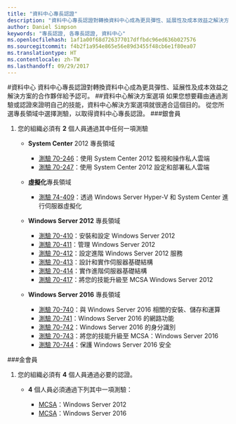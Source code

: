 ```yaml
---
title: "資料中心專長認證"
description: "資料中心專長認證對轉換資料中心成為更具彈性、延展性及成本效益之解決方案的合作夥伴給予認可。"
author: Daniel Simpson
keywords: "專長認證, 各專長認證, 資料中心"
ms.openlocfilehash: 1af1a00f68d726377017dffbdc96ed636b027576
ms.sourcegitcommit: f4b2f1a954e865e56e89d3455f48cb6e1f80ea07
ms.translationtype: HT
ms.contentlocale: zh-TW
ms.lasthandoff: 09/29/2017
---
```

#<a name="datacenter"></a>資料中心
資料中心專長認證對轉換資料中心成為更具彈性、延展性及成本效益之解決方案的合作夥伴給予認可。
##<a name="datacenter-solutions-option"></a>資料中心解決方案選項
如果您想要藉由通過測驗或認證來證明自己的技能，資料中心解決方案選項就很適合這個目的。 從您所選專長領域中選擇測驗，以取得資料中心專長認證。
###<a name="silver"></a>銀會員
1. 您的組織必須有 **2** 個人員通過其中任何一項測驗

    - **System Center** 2012 專長領域

        - [測驗 70-246](https://www.microsoft.com/en-us/learning/exam-70-246.aspx)：使用 System Center 2012 監視和操作私人雲端
        - [測驗 70-247](https://www.microsoft.com/en-us/learning/exam-70-247.aspx)：使用 System Center 2012 設定和部署私人雲端

    - **虛擬化**專長領域

        - [測驗 74-409](https://www.microsoft.com/en-us/learning/exam-74-409.aspx)：透過 Windows Server Hyper-V 和 System Center 進行伺服器虛擬化

    - **Windows Server 2012** 專長領域

        - [測驗 70-410](https://www.microsoft.com/en-us/learning/exam-70-410.aspx)：安裝和設定 Windows Server 2012
        - [測驗 70-411](https://www.microsoft.com/en-us/learning/exam-70-411.aspx)：管理 Windows Server 2012
        - [測驗 70-412](https://www.microsoft.com/en-us/learning/exam-70-412.aspx)：設定進階 Windows Server 2012 服務
        - [測驗 70-413](https://www.microsoft.com/en-us/learning/exam-70-413.aspx)：設計和實作伺服器基礎結構
        - [測驗 70-414](https://www.microsoft.com/en-us/learning/exam-70-414.aspx)：實作進階伺服器基礎結構
        - [測驗 70-417](https://www.microsoft.com/en-us/learning/exam-70-417.aspx)：將您的技能升級至 MCSA Windows Server 2012

    - **Windows Server 2016** 專長領域
        - [測驗 70-740](https://www.microsoft.com/en-us/learning/exam-70-740.aspx)：與 Windows Server 2016 相關的安裝、儲存和運算
        - [測驗 70-741](https://www.microsoft.com/en-us/learning/exam-70-741.aspx)：Windows Server 2016 的網路功能
        - [測驗 70-742](https://www.microsoft.com/en-us/learning/exam-70-742.aspx)：Windows Server 2016 的身分識別
        - [測驗 70-743](https://www.microsoft.com/en-us/learning/exam-70-743.aspx)：將您的技能升級至 MCSA：Windows Server 2016
        - [測驗 70-744](https://www.microsoft.com/en-us/learning/exam-70-744.aspx)：保護 Windows Server 2016 安全

###<a name="gold"></a>金會員
1. 您的組織必須有 **4** 個人員通過必要的認證。

    - **4** 個人員必須通過下列其中一項測驗：

        - [MCSA](https://www.microsoft.com/en-us/learning/mcsa-windows-server-certification.aspx)：Windows Server 2012
        - [MCSA](https://www.microsoft.com/en-us/learning/mcsa-windows-server-2016-certification.aspx)：Windows Server 2016
